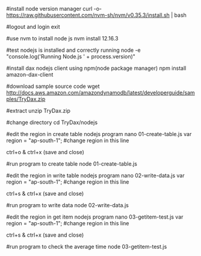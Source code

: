 #install node version manager
curl -o- https://raw.githubusercontent.com/nvm-sh/nvm/v0.35.3/install.sh | bash

#logout and login
exit

#use nvm to install node js
nvm install 12.16.3

#test nodejs is installed and correctly running
node -e "console.log('Running Node.js ' + process.version)"

#install dax nodejs client using npm(node package manager)
npm install amazon-dax-client

#download sample source code
wget http://docs.aws.amazon.com/amazondynamodb/latest/developerguide/samples/TryDax.zip

#extract
unzip TryDax.zip

#change directory
cd TryDax/nodejs

#edit the region in create table nodejs program
nano 01-create-table.js
var region = "ap-south-1"; #change region in this line

ctrl+o & ctrl+x (save and close)

#run program to create table 
node 01-create-table.js

#edit the region in write table nodejs program
nano 02-write-data.js
var region = "ap-south-1"; #change region in this line

ctrl+s & ctrl+x (save and close)

#run program to write data
node 02-write-data.js

#edit the region in get item nodejs program
nano 03-getitem-test.js
var region = "ap-south-1"; #change region in this line

ctrl+s & ctrl+x (save and close)

#run program to check the average time
node 03-getitem-test.js
